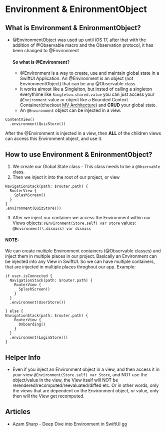 # Environment & EnironmentObject

## What is Environment & EnironmentObject?
  - @EnvironmentObject was used up until iOS 17, after that with the addition of @Observable macro and the Observation protocol, it has been changed to @Environment
    #### So what is @Environment?
    - @Environment is a way to create, use and maintain global state in a SwiftUI Application. An @Environment is an object (not EnvironmentObject) that can be any @Observable class.
    - It works almost like a Singlelton, but insted of calling a singleton everythime like ``` Singleton.shared.value ``` you can just access your ``` @Environment ``` value or object like a Bounded Context Container(checkout [MV Architecture](https://github.com/John-Mark01/learning-swift/blob/main/Architecture/MV%20Architecture.md)) and **CRUD** your global state.
    - An ``` @Environment ``` object can be injected in a view. 
  ```
  ContentView()
    .environment(QuizStore())
```
 After the @Environment is injected in a view, then **ALL** of the children views can access this Environment object, and use it.


## How to use Environment & EnironmentObject?
1. We create our Global State class - This class needs to be a ``` @Observable ``` class.
2. Then we inject it into the root of our project, or view 
  ```
  NavigationStack(path: $router.path) {
    RouterView {
      SplashScreen()
    }
  }
  .environment(QuizStore())

```
3. After we inject our container we access the Environment within our Views
   objects: ``` @Environment(Store.self) var store ```
   values: ``` @Environment(\.dismiss) var dismiss ```
   
#### NOTE: 
We can create multiple Environment containers (@Observable classes) and inject them in multiple places in our project. Basically an Environment can be injected into any View in SwiftUI. So we can have multiple containers, that are injected in multiple places throghout our app. 
Example: 
  ```
 if user.isConnected {
    NavigationStack(path: $router.path) {
      RouterView {
        SplashScreen()
      }
    }
    .environment(UserStore())

} else {
 NavigationStack(path: $router.path) {
      RouterView {
        Onboarding()
      }
    }
    .environment(LoginStore())
}

```


## Helper Info

- Even if you inject an Environment object in a view, and then access it in your view ```@Environment(Store.self) var Store```, and NOT use the object/value in the view, the View itself will NOT be rerendered/recomputed/reevaluated/diffed etc. Or in other words, only the views that are dependent on the Environment object, or value, only then will the View get recomputed.

## Articles
- Azam Sharp - Deep Dive into Environment in SwiftUI   [go](https://azamsharp.com/2024/11/18/deep-dive-into-environment-in-swiftui.html)
